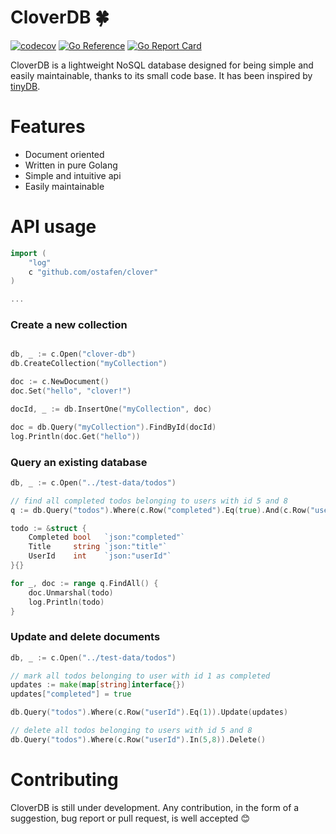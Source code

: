 # CloverDB :four_leaf_clover:

[![codecov](https://codecov.io/gh/ostafen/clover/branch/main/graph/badge.svg?token=R06H8FR47O)](https://codecov.io/gh/ostafen/clover)
[![Go Reference](https://pkg.go.dev/badge/badge/github.com/ostafen/clover.svg)](https://pkg.go.dev/github.com/ostafen/clover)
[![Go Report Card](https://goreportcard.com/badge/github.com/ostafen/clover)](https://goreportcard.com/report/github.com/ostafen/clover)

CloverDB is a lightweight NoSQL database designed for being simple and easily maintainable, thanks to its small code base. It has been inspired by [tinyDB](https://github.com/msiemens/tinydb).

# Features

- Document oriented
- Written in pure Golang
- Simple and intuitive api
- Easily maintainable

# API usage

```go
import (
	"log"
	c "github.com/ostafen/clover"
)

...

```

### Create a new collection
```go

db, _ := c.Open("clover-db")
db.CreateCollection("myCollection")

doc := c.NewDocument()
doc.Set("hello", "clover!")

docId, _ := db.InsertOne("myCollection", doc)

doc = db.Query("myCollection").FindById(docId)
log.Println(doc.Get("hello"))

```

### Query an existing database

```go
db, _ := c.Open("../test-data/todos")

// find all completed todos belonging to users with id 5 and 8
q := db.Query("todos").Where(c.Row("completed").Eq(true).And(c.Row("userId").In(5, 8)))

todo := &struct {
    Completed bool   `json:"completed"`
    Title     string `json:"title"`
    UserId    int    `json:"userId"`
}{}

for _, doc := range q.FindAll() {
    doc.Unmarshal(todo)
    log.Println(todo)
}
```

### Update and delete documents

```go
db, _ := c.Open("../test-data/todos")

// mark all todos belonging to user with id 1 as completed
updates := make(map[string]interface{})
updates["completed"] = true

db.Query("todos").Where(c.Row("userId").Eq(1)).Update(updates)

// delete all todos belonging to users with id 5 and 8
db.Query("todos").Where(c.Row("userId").In(5,8)).Delete()
```

# Contributing

CloverDB is still under development. Any contribution, in the form of a suggestion, bug report or pull request, is well accepted :blush: